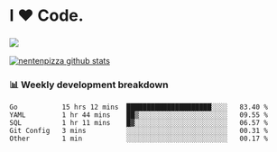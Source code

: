 # I ❤️ Code.

### ![](http://img.shields.io/badge/Go-language-blue?style=for-the-badge&logo=appveyor)
[![nentenpizza github stats](https://github-readme-stats.vercel.app/api?username=nentenpizza&count_private=true)](https://github.com/anuraghazra/github-readme-stats)

### 📊 Weekly development breakdown

<!--START_SECTION:waka-->
```text
Go           15 hrs 12 mins  █████████████████████░░░░   83.40 % 
YAML         1 hr 44 mins    ██▒░░░░░░░░░░░░░░░░░░░░░░   09.55 % 
SQL          1 hr 11 mins    █▓░░░░░░░░░░░░░░░░░░░░░░░   06.57 % 
Git Config   3 mins          ░░░░░░░░░░░░░░░░░░░░░░░░░   00.31 % 
Other        1 min           ░░░░░░░░░░░░░░░░░░░░░░░░░   00.17 % 
```
<!--END_SECTION:waka-->

